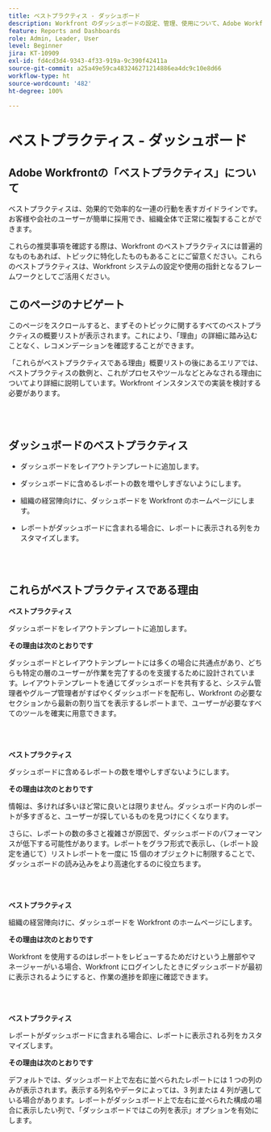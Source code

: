 ```yaml
---
title: ベストプラクティス - ダッシュボード
description: Workfront のダッシュボードの設定、管理、使用について、Adobe Workfront のエキスパートが推奨するベストプラクティスを説明します。
feature: Reports and Dashboards
role: Admin, Leader, User
level: Beginner
jira: KT-10909
exl-id: fd4cd3d4-9343-4f33-919a-9c390f42411a
source-git-commit: a25a49e59ca483246271214886ea4dc9c10e8d66
workflow-type: ht
source-wordcount: '482'
ht-degree: 100%

---
```


# ベストプラクティス - ダッシュボード

## Adobe Workfrontの「ベストプラクティス」について

ベストプラクティスは、効果的で効率的な一連の行動を表すガイドラインです。お客様や会社のユーザーが簡単に採用でき、組織全体で正常に複製することができます。

これらの推奨事項を確認する際は、Workfront のベストプラクティスには普遍的なものもあれば、トピックに特化したものもあることにご留意ください。これらのベストプラクティスは、Workfront システムの設定や使用の指針となるフレームワークとしてご活用ください。

## このページのナビゲート

このページをスクロールすると、まずそのトピックに関するすべてのベストプラクティスの概要リストが表示されます。これにより、「理由」の詳細に踏み込むことなく、レコメンデーションを確認することができます。

「これらがベストプラクティスである理由」概要リストの後にあるエリアでは、ベストプラクティスの数例と、これがプロセスやツールなどとみなされる理由についてより詳細に説明しています。Workfront インスタンスでの実装を検討する必要があります。

</br>
</br>

## ダッシュボードのベストプラクティス

* ダッシュボードをレイアウトテンプレートに追加します。

* ダッシュボードに含めるレポートの数を増やしすぎないようにします。

* 組織の経営陣向けに、ダッシュボードを Workfront のホームページにします。

* レポートがダッシュボードに含まれる場合に、レポートに表示される列をカスタマイズします。


</br>
</br>


## これらがベストプラクティスである理由

**ベストプラクティス**

ダッシュボードをレイアウトテンプレートに追加します。

**その理由は次のとおりです**

ダッシュボードとレイアウトテンプレートには多くの場合に共通点があり、どちらも特定の層のユーザーが作業を完了するのを支援するために設計されています。レイアウトテンプレートを通じてダッシュボードを共有すると、システム管理者やグループ管理者がすばやくダッシュボードを配布し、Workfront の必要なセクションから最新の割り当てを表示するレポートまで、ユーザーが必要なすべてのツールを確実に用意できます。

</br>
</br>

**ベストプラクティス**

ダッシュボードに含めるレポートの数を増やしすぎないようにします。

**その理由は次のとおりです**

情報は、多ければ多いほど常に良いとは限りません。ダッシュボード内のレポートが多すぎると、ユーザーが探しているものを見つけにくくなります。

さらに、レポートの数の多さと複雑さが原因で、ダッシュボードのパフォーマンスが低下する可能性があります。レポートをグラフ形式で表示し、（レポート設定を通じて）リストレポートを一度に 15 個のオブジェクトに制限することで、ダッシュボードの読み込みをより高速化するのに役立ちます。

</br>
</br>

**ベストプラクティス**

組織の経営陣向けに、ダッシュボードを Workfront のホームページにします。

**その理由は次のとおりです**

Workfront を使用するのはレポートをレビューするためだけという上層部やマネージャーがいる場合、Workfront にログインしたときにダッシュボードが最初に表示されるようにすると、作業の進捗を即座に確認できます。

</br>
</br>

**ベストプラクティス**

レポートがダッシュボードに含まれる場合に、レポートに表示される列をカスタマイズします。

**その理由は次のとおりです**

デフォルトでは、ダッシュボード上で左右に並べられたレポートには 1 つの列のみが表示されます。表示する列名やデータによっては、3 列または 4 列が適している場合があります。レポートがダッシュボード上で左右に並べられた構成の場合に表示したい列で、「ダッシュボードではこの列を表示」オプションを有効にします。

